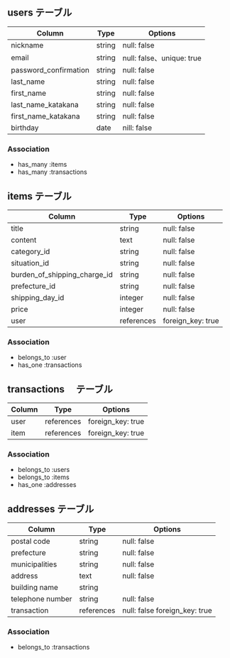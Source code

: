 ## users テーブル

| Column                | Type   | Options                   |
| ------------------    | ------ | ------------------------- |
| nickname              | string | null: false               |
| email                 | string | null: false、unique: true |
| password_confirmation | string | null: false               |
| last_name             | string | null: false               |
| first_name            | string | null: false               |
| last_name_katakana    | string | null: false               |
| first_name_katakana   | string | null: false               |
| birthday              | date   | nill: false               |

### Association

* has_many :items
* has_many :transactions

## items テーブル

| Column                     | Type        | Options         |
| ---------------------------| ----------- | ----------------|
| title                      | string      | null: false     |
| content                    | text        | null: false     |
| category_id                | string      | null: false     |
| situation_id               | string      | null: false     |
| burden_of_shipping_charge_id| string      | null: false     |
| prefecture_id              | string      | null: false     |
| shipping_day_id            | integer     | null: false     |
| price                      | integer     | null: false     |
| user                       | references  |foreign_key: true|

### Association

* belongs_to :user
* has_one :transactions

## transactions 　テーブル

| Column             | Type        | Options         |
| ------------------ | ----------- | ----------------|
| user               | references  |foreign_key: true|
| item               | references  |foreign_key: true|

### Association
* belongs_to :users
* belongs_to :items
* has_one :addresses

## addresses テーブル

| Column             | Type        | Options         |
| ------------------ | ----------- | --------------- |
| postal code        | string      | null: false     |
| prefecture         | string      | null: false     |
| municipalities     | string      | null: false     |
| address            | text        | null: false     |
| building name      | string      |                 |
| telephone number   | string      | null: false     |
| transaction        | references  | null: false foreign_key: true|

### Association
* belongs_to :transactions
